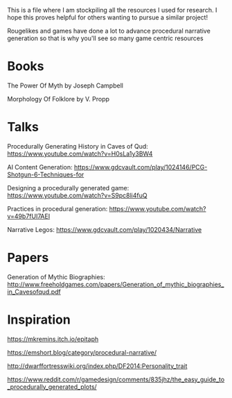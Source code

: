 This is a file where I am stockpiling all the resources I used for research. I hope this proves helpful for others wanting to pursue a similar project!

Rougelikes and games have done a lot to advance procedural narrative generation so that is why you'll see so many game centric resources


# Books

The Power Of Myth by Joseph Campbell 

Morphology Of Folklore by V. Propp

# Talks

Procedurally Generating History in Caves of Qud: https://www.youtube.com/watch?v=H0sLa1y3BW4

AI Content Generation: https://www.gdcvault.com/play/1024146/PCG-Shotgun-6-Techniques-for

Designing a procedurally generated game: https://www.youtube.com/watch?v=S9pc8li4fuQ

Practices in procedural generation: https://www.youtube.com/watch?v=49b7fUI7AEI

Narrative Legos: https://www.gdcvault.com/play/1020434/Narrative


# Papers

Generation of Mythic Biographies: http://www.freeholdgames.com/papers/Generation_of_mythic_biographies_in_Cavesofqud.pdf


# Inspiration

https://mkremins.itch.io/epitaph

https://emshort.blog/category/procedural-narrative/

http://dwarffortresswiki.org/index.php/DF2014:Personality_trait

https://www.reddit.com/r/gamedesign/comments/835jhz/the_easy_guide_to_procedurally_generated_plots/
